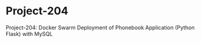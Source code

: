# Project-204
Project-204: Docker Swarm Deployment of Phonebook Application (Python Flask) with MySQL
